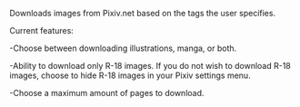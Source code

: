Downloads images from Pixiv.net based on the tags the user specifies. 

Current features:

-Choose between downloading illustrations, manga, or both.

-Ability to download only R-18 images. If you do not wish to download R-18 images, choose to hide R-18 images in your Pixiv settings menu.

-Choose a maximum amount of pages to download.
